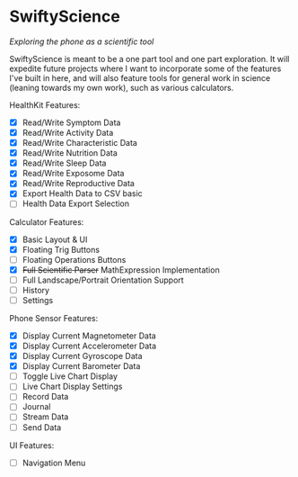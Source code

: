 # SwiftyScience
 *Exploring the phone as a scientific tool*

SwiftyScience is meant to be a one part tool and one part exploration. It will expedite future projects where I want to incorporate some of the features I've built in here, and will also feature tools for general work in science (leaning towards my own work), such as various calculators.

HealthKit Features:
- [x] Read/Write Symptom Data
- [x] Read/Write Activity Data
- [x] Read/Write Characteristic Data
- [x] Read/Write Nutrition Data
- [x] Read/Write Sleep Data
- [x] Read/Write Exposome Data
- [x] Read/Write Reproductive Data
- [x] Export Health Data to CSV basic
- [ ] Health Data Export Selection

Calculator Features:
- [x] Basic Layout & UI
- [x] Floating Trig Buttons
- [ ] Floating Operations Buttons
- [x] ~~Full Scientific Parser~~ MathExpression Implementation
- [ ] Full Landscape/Portrait Orientation Support
- [ ] History
- [ ] Settings

Phone Sensor Features:
- [x] Display Current Magnetometer Data
- [x] Display Current Accelerometer Data
- [x] Display Current Gyroscope Data
- [x] Display Current Barometer Data
- [ ] Toggle Live Chart Display
- [ ] Live Chart Display Settings
- [ ] Record Data
- [ ] Journal
- [ ] Stream Data
- [ ] Send Data

UI Features:
- [ ] Navigation Menu
